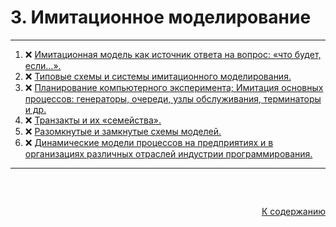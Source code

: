 #

<div id="md-top">
  <h1> 3. Имитационное моделирование </h1>
</div>

<hr/>
<ol>
  <li>❌ <a href="#1">Имитационная модель как источник ответа на вопрос: «что будет, если…». </a></li>
  <li>❌ <a href="#2">Типовые схемы и системы имитационного моделирования. </a></li>
  <li>❌ <a href="#3">Планирование компьютерного эксперимента; Имитация основных процессов: генераторы, очереди, узлы обслуживания, терминаторы и др. </a></li>
  <li>❌ <a href="#4">Транзакты и их «семейства». </a></li>
  <li>❌ <a href="#5">Разомкнутые и замкнутые схемы моделей. </a></li>
  <li>❌ <a href="#6">Динамические модели процессов на предприятиях и в организациях различных отраслей индустрии программирования. </a></li>
</ol>
<hr/>
<br />

##

<p align="right"><a href="#md-top">К содержанию</a></p>
